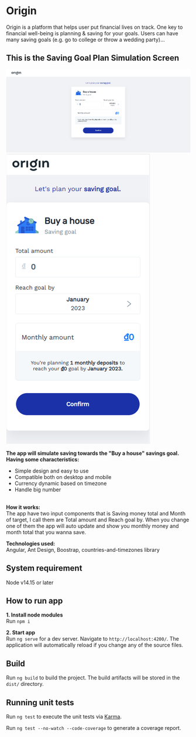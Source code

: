 # Origin

<p>Origin is a platform that helps user put financial lives on track. One key to financial well-being is planning & saving
for your goals. Users can have many saving goals (e.g. go to college or throw a wedding party)...</p>

## This is the Saving Goal Plan Simulation Screen

![](/readme-images/origin-desktop.png)
![](/readme-images/origin-mobile.png)

<p><b>The app will simulate saving towards the "Buy a house" savings goal. Having some characteristics:</b></p>
<ul>
  <li>Simple design and easy to use</li>
  <li>Compatible both on desktop and mobile</li>
  <li>Currency dynamic based on timezone</li>
  <li>Handle big number</li>
</ul>

<br><b>How it works:</b> </br> The app have two input components that is Saving money total and Month of target, I call
them are Total amount and Reach goal by. When you change one of them the app will auto update and show you monthly money
and month total that you wanna save.</p>

<b>Technologies used: </b></br>Angular, Ant Design, Boostrap, countries-and-timezones library

## System requirement

Node v14.15 or later

## How to run app

<b>1. Install node modules </b></br>
Run `npm i` 

<b>2. Start app</b></br>
Run `ng serve` for a dev server. Navigate to `http://localhost:4200/`. The application will automatically reload if you
change any of the source files.

## Build

Run `ng build` to build the project. The build artifacts will be stored in the `dist/` directory.

## Running unit tests

Run `ng test` to execute the unit tests via [Karma](https://karma-runner.github.io).

Run `ng test --no-watch --code-coverage` to generate a coverage report.
